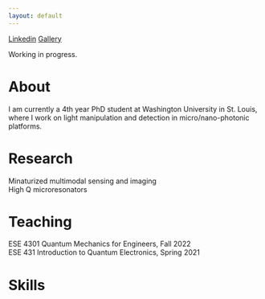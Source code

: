 ```yaml
---
layout: default
---
```


[Linkedin](https://www.linkedin.com/in/jrqie/) 
[Gallery](./another-page.html) 

Working in progress. 

# About 
I am currently a 4th year PhD student at Washington University in St. Louis, where I work on light manipulation and detection in micro/nano-photonic platforms. 

# Research 
Minaturized multimodal sensing and imaging   
High Q microresonators   

# Teaching
ESE 4301 Quantum Mechanics for Engineers, Fall 2022  
ESE 431  Introduction to Quantum Electronics, Spring 2021  

# Skills


